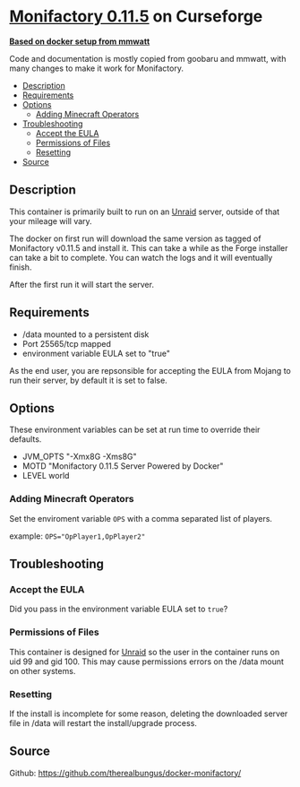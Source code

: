 # [Monifactory 0.11.5](https://www.curseforge.com/minecraft/modpacks/monifactory) on Curseforge

**[Based on docker setup from mmwatt](https://github.com/mmwatt/docker-createstellar)**

Code and documentation is mostly copied from goobaru and mmwatt, with many changes to make it work for Monifactory.

<!-- toc -->

- [Description](#description)
- [Requirements](#requirements)
- [Options](#options)
  * [Adding Minecraft Operators](#adding-minecraft-operators)
- [Troubleshooting](#troubleshooting)
  * [Accept the EULA](#accept-the-eula)
  * [Permissions of Files](#permissions-of-files)
  * [Resetting](#resetting)
- [Source](#source)

<!-- tocstop -->

## Description

This container is primarily built to run on an [Unraid](https://unraid.net) server, outside of that your mileage will vary.

The docker on first run will download the same version as tagged of Monifactory v0.11.5 and install it.  This can take a while as the Forge installer can take a bit to complete.  You can watch the logs and it will eventually finish.

After the first run it will start the server.

## Requirements

* /data mounted to a persistent disk
* Port 25565/tcp mapped
* environment variable EULA set to "true"

As the end user, you are repsonsible for accepting the EULA from Mojang to run their server, by default it is set to false.

## Options

These environment variables can be set at run time to override their defaults.

* JVM_OPTS "-Xmx8G -Xms8G"
* MOTD "Monifactory 0.11.5 Server Powered by Docker"
* LEVEL world

### Adding Minecraft Operators

Set the enviroment variable `OPS` with a comma separated list of players.

example:
`OPS="OpPlayer1,OpPlayer2"`

## Troubleshooting

### Accept the EULA
Did you pass in the environment variable EULA set to `true`?

### Permissions of Files
This container is designed for [Unraid](https://unraid.net) so the user in the container runs on uid 99 and gid 100.  This may cause permissions errors on the /data mount on other systems.

### Resetting
If the install is incomplete for some reason, deleting the downloaded server file in /data will restart the install/upgrade process.

## Source
Github: https://github.com/therealbungus/docker-monifactory/
